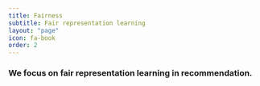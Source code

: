 ```yaml
---
title: Fairness
subtitle: Fair representation learning
layout: "page"
icon: fa-book
order: 2
---
```


### We focus on fair representation learning in recommendation.





